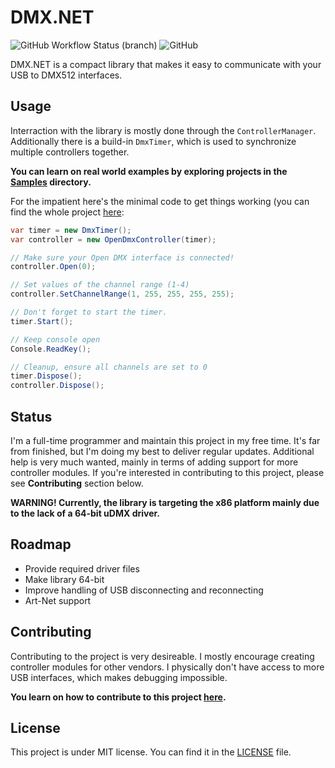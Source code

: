 # DMX.NET
![GitHub Workflow Status (branch)](https://img.shields.io/github/workflow/status/wberdowski/DMX.NET/.NET/master)
![GitHub](https://img.shields.io/github/license/wberdowski/DMX.NET)

DMX.NET is a compact library that makes it easy to communicate with your USB to DMX512 interfaces.
<!---It includes all necessary driver files, so you don't have to install them manually.--->

## Usage
Interraction with the library is mostly done through the ```ControllerManager```.
Additionally there is a build-in ```DmxTimer```, which is used to synchronize multiple controllers together.

**You can learn on real world examples by exploring projects in the [Samples](https://github.com/wberdowski/DMX.NET/tree/master/Samples/) directory.**

For the impatient here's the minimal code to get things working (you can find the whole project [here](https://github.com/wberdowski/DMX.NET/tree/master/Samples/Dmx.Net.MinimalSample):
```csharp
var timer = new DmxTimer();
var controller = new OpenDmxController(timer);

// Make sure your Open DMX interface is connected!
controller.Open(0);

// Set values of the channel range (1-4)
controller.SetChannelRange(1, 255, 255, 255, 255);

// Don't forget to start the timer.
timer.Start();

// Keep console open
Console.ReadKey();

// Cleanup, ensure all channels are set to 0
timer.Dispose();
controller.Dispose();
```

## Status
I'm a full-time programmer and maintain this project in my free time.
It's far from finished, but I'm doing my best to deliver regular updates.
Additional help is very much wanted, mainly in terms of adding support for more controller modules.
If you're interested in contributing to this project, please see **Contributing** section below.

**WARNING! Currently, the library is targeting the x86 platform mainly due to the lack of a 64-bit uDMX driver.** 

## Roadmap
- Provide required driver files
- Make library 64-bit
- Improve handling of USB disconnecting and reconnecting
- Art-Net support

## Contributing
Contributing to the project is very desireable.
I mostly encourage creating controller modules for other vendors. I physically don't have access to more USB interfaces, which makes debugging impossible.

**You learn on how to contribute to this project [here](CONTRIBUTING.md).**

## License
This project is under MIT license. You can find it in the [LICENSE](https://github.com/wberdowski/DMX.NET/blob/master/LICENSE) file.
